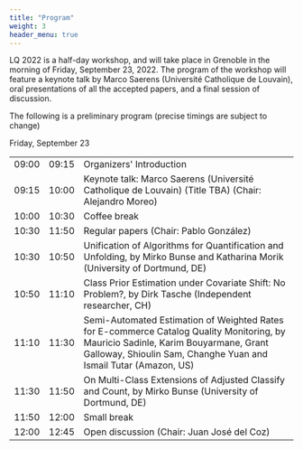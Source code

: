```yaml
---
title: "Program"
weight: 3
header_menu: true
---
```

LQ 2022 is a half-day workshop, and will take place in Grenoble in the morning of Friday, September 23, 2022. The program of the workshop will feature a keynote talk by Marco Saerens (Université Catholique de Louvain), oral presentations of all the accepted papers, and a final session of discussion.

The following is a preliminary program (precise timings are subject to change)

Friday, September 23	
			
<table>
<tr> <td> 09:00 </td> <td> 09:15	</td> <td> Organizers' Introduction</td></tr>
<tr> <td> 09:15	</td> <td> 10:00	</td> <td> Keynote talk: Marco Saerens (Université Catholique de Louvain) (Title TBA)	(Chair: Alejandro Moreo)</td></tr>
<tr> <td> 10:00	</td> <td> 10:30	</td> <td> Coffee break	</td></tr>
<tr> <td> 10:30 </td> <td> 11:50 </td> <td> Regular papers (Chair: Pablo González)</td></tr>
<tr> <td> 10:30	</td> <td> 10:50	</td> <td> Unification of Algorithms for Quantification and Unfolding, by Mirko Bunse and Katharina Morik (University of Dortmund, DE)</td></tr>
<tr> <td> 10:50	</td> <td> 11:10	</td> <td> Class Prior Estimation under Covariate Shift: No Problem?, by Dirk Tasche (Independent researcher, CH)	</td></tr>
<tr> <td> 11:10	</td> <td> 11:30	</td> <td> Semi-Automated Estimation of Weighted Rates for E-commerce Catalog Quality Monitoring, by Mauricio Sadinle, Karim Bouyarmane, Grant Galloway, Shioulin Sam, Changhe Yuan and Ismail Tutar  (Amazon, US)	</td></tr>
<tr> <td> 11:30	</td> <td> 11:50	</td> <td> On Multi-Class Extensions of Adjusted Classify and Count, by Mirko Bunse (University of Dortmund, DE)	</td></tr>
<tr> <td> 11:50	</td> <td> 12:00	</td> <td> Small break	</td></tr>
<tr> <td> 12:00	</td> <td> 12:45	</td> <td> Open discussion	(Chair: Juan José del Coz)</td></tr>
</table>
